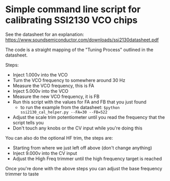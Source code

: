 # Simple command line script for calibrating SSI2130 VCO chips

See the datasheet for an explanation: https://www.soundsemiconductor.com/downloads/ssi2130datasheet.pdf

The code is a straight mapping of the "Tuning Process" outlined in the datasheet.

Steps:
- Inject 1.000v into the VCO
- Turn the VCO frequency to somewhere around 30 Hz 
- Measure the VCO frequency, this is FA
- Inject 5.000v into the VCO
- Measure the new VCO frequency, it is FB
- Run this script with the values for FA and FB that you just found
    - to run the example from the datasheet: `$python ssi2130_cal_helper.py --FA=30 --FB=522`
- Adjust the scale trim potentiometer until you read the frequency that the script tells you
- Don't touch any knobs or the CV input while you're doing this

You can also do the optional HF trim, the steps are:
- Starting from where we just left off above (don't change anything)
- Inject 9.000v into the CV input
- Adjust the High Freq trimmer until the high frequency target is reached

Once you're done with the above steps you can adjust the base frequency trimmer to taste
